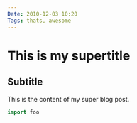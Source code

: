 ```yaml
---
Date: 2010-12-03 10:20
Tags: thats, awesome
---
```


This is my supertitle
=====================

Subtitle
--------

This is the content of my super blog post.

```go
import foo
```
